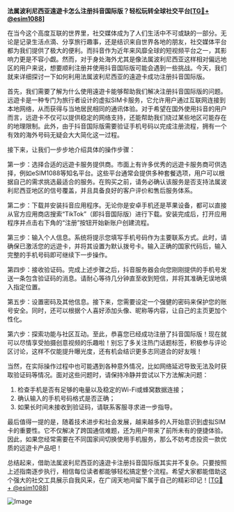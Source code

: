 **法属波利尼西亚遠遊卡怎么注册抖音国际版？轻松玩转全球社交平台[[TG💪+ @esim1088](https://t.me/s/esim1088)]**

在当今这个高度互联的世界里，社交媒体成为了人们生活中不可或缺的一部分。无论是记录生活点滴、分享旅行趣事，还是结识来自世界各地的朋友，社交媒体平台都为我们提供了极大的便利。而抖音作为近年来风靡全球的短视频平台之一，其影响力更是不容小觑。然而，对于身处海外尤其是像法属波利尼西亚这样相对偏远地区的用户来说，想要顺利注册并使用抖音国际版可能会遇到一些挑战。今天，我们就来详细探讨一下如何利用法属波利尼西亚的遠遊卡成功注册抖音国际版。

首先，我们需要了解为什么使用遠遊卡能够帮助我们解决注册抖音国际版的问题。远遊卡是一种专门为旅行者设计的虚拟SIM卡服务，它允许用户通过互联网连接到本地网络，从而获得与当地居民相同的通讯体验。对于希望在国外使用抖音的用户而言，远遊卡不仅可以提供稳定的网络支持，还能帮助我们绕过某些地区可能存在的地理限制。此外，由于抖音国际版需要验证手机号码以完成注册流程，拥有一个有效的海外号码无疑会大大简化这一过程。

接下来，让我们一步步地介绍具体的操作步骤：

第一步：选择合适的远遊卡服务提供商。市面上有许多优秀的远遊卡服务商可供选择，例如eSIM1088等知名平台。这些平台通常会提供多种套餐选项，用户可以根据自己的需求挑选最适合的服务。在购买之前，请务必确认该服务是否支持法属波利尼西亚地区的信号覆盖，并且具备良好的客户评价和售后服务体系。

第二步：下载并安装抖音应用程序。无论你是安卓手机还是苹果设备，都可以直接从官方应用商店搜索“TikTok”（即抖音国际版）进行下载。安装完成后，打开应用程序并点击右下角的“注册”按钮开始新账户创建流程。

第三步：输入个人信息。系统将提示您填写手机号码作为主要联系方式。此时，请确保已激活您的远遊卡，并将其设置为默认拨号卡。输入正确的国家代码后，输入完整的手机号码即可继续下一步操作。

第四步：接收验证码。完成上述步骤之后，抖音服务器会向您刚刚提供的手机号发送一条包含验证码的消息。请耐心等待几分钟直至收到短信，并将其准确无误地填入指定位置。

第五步：设置密码及其他信息。接下来，您需要设定一个强健的密码来保护您的账号安全。同时，还可以根据个人喜好添加头像、昵称等内容，让自己的主页更加个性化。

第六步：探索功能与社区互动。至此，恭喜您已经成功注册了抖音国际版！现在就可以尽情享受拍摄创意视频的乐趣啦！别忘了多关注热门话题标签，积极参与评论区讨论，这样不仅能提升曝光度，还有机会结识更多志同道合的好友哦！

当然，在实际操作过程中也可能遇到各种意外情况，比如网络延迟导致无法及时获取验证码等情况。面对这些问题时，请保持冷静并尝试以下方法解决问题：
1. 检查手机是否有足够的电量以及稳定的Wi-Fi或蜂窝数据连接；
2. 确认输入的手机号码格式是否正确；
3. 如果长时间未接收到验证码，请联系客服寻求进一步指导。

最后值得一提的是，随着技术进步和社会发展，越来越多的人开始意识到虚拟SIM卡的重要性。它不仅解决了跨国通信难题，还为用户带来了前所未有的便捷体验。因此，如果您经常需要在不同国家间切换使用手机服务，那么不妨考虑投资一款优质的远遊卡产品吧！

总结起来，借助法属波利尼西亚的遠遊卡注册抖音国际版其实并不复杂。只要按照上述指南逐步执行，相信每位读者都能够轻松搞定整个流程。希望大家都能借助这个强大的社交工具展示自我风采，在广阔天地间留下属于自己的精彩印记！[[TG💪+ @esim1088](https://t.me/s/esim1088)]

![Image](https://i.postimg.cc/4NQfJmqS/Snipaste-2025-05-13-00-14-12.png)